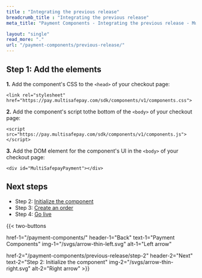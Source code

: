 ```yaml
---
title : "Integrating the previous release"
breadcrumb_title : "Integrating the previous release"
meta_title: "Payment Components - Integrating the previous release - MultiSafepay Docs"

layout: "single"
read_more: "."
url: "/payment-components/previous-release/"
--- 
```


## Step 1: Add the elements

**1.** Add the component's CSS to the `<head>` of your checkout page:  
```
<link rel="stylesheet" href="https://pay.multisafepay.com/sdk/components/v1/components.css">
```

**2.** Add the component's script tothe bottom of the `<body>` of your checkout page:  
```
<script src="https://pay.multisafepay.com/sdk/components/v1/components.js"></script>
```

**3.** Add the DOM element for the component's UI in the `<body>` of your checkout page:
```
<div id="MultiSafepayPayment"></div>
```

## Next steps

- Step 2: [Initialize the component](/payment-components/previous-release/step-2)
- Step 3: [Create an order](/payment-components/previous-release/step-3)
- Step 4: [Go live](/payment-components/previous-release/step-4)

{{< two-buttons 

href-1="/payment-components/" header-1="Back" text-1="Payment Components" img-1="/svgs/arrow-thin-left.svg" alt-1="Left arrow" 

href-2="/payment-components/previous-release/step-2" header-2="Next" text-2="Step 2: Initialize the component" img-2="/svgs/arrow-thin-right.svg" alt-2="Right arrow" >}}

